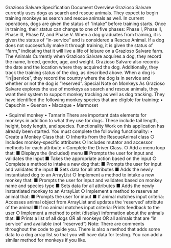  
 
 
Grazioso Salvare Specification Document 
Overview 
Grazioso Salvare currently uses dogs as search and rescue animals. They expect to begin training 
monkeys as search and rescue animals as well. In current operations, dogs are given the status 
of “intake” before training starts. Once in training, their status can change to one of five phases: 
Phase I, Phase II, Phase III, Phase IV, and Phase V. When a dog graduates from training, it is given 
the status of “in-service” and is considered a Rescue Animal. If a dog does not successfully make 
it through training, it is given the status of “farm,” indicating that it will live a life of leisure on a 
Grazioso Salvare farm. 
The Animals 
Currently when Grazioso Salvare acquires a dog, they record the name, breed, gender, age, and 
weight. Grazioso Salvare also records the date and the location where they acquired the dog. 
Additionally, they track the training status of the dog, as described above. When a dog is “inservice”, they record the country where the dog is in service and whether or not the dog is 
“reserved”. 
Special Note on Monkeys 
As Grazioso Salvare explores the use of monkeys as search and rescue animals, they want their 
system to support monkey tracking as well as dog tracking. They have identified the following 
monkey species that are eligible for training: 
• Capuchin 
• Guenon 
• Macaque 
• Marmoset 
 
 
 
 
 
 
 
 
 
 
 
 
• Squirrel monkey 
• Tamarin 
There are important data elements for monkeys in addition to what they use for dogs. These 
include tail length, height, body length, and species. 
Functionality 
Work on this application has already been started. You must complete the following functionality: 
• Create a Monkey Class that: 
○ Inherits from the RescueAnimal class 
○ Includes monkey-specific attributes 
○ Includes mutator and accessor methods for each attribute 
• Complete the Driver Class. 
○ Add a menu loop that: 
■ Displays the (included) menu 
■ Prompts the user for input and validates the input 
■ Takes the appropriate action based on the input 
○ Complete a method to intake a new dog that: 
■ Prompts the user for input and validates the input 
■ Sets data for all attributes 
■ Adds the newly instantiated dog to an ArrayList 
○ Implement a method to intake a new monkey that: 
■ Prompts the user for input and validates based on monkey name and 
species type 
■ Sets data for all attributes 
■ Adds the newly instantiated monkey to an ArrayList 
○ Implement a method to reserve an animal that: 
■ Prompts the user for input 
■ If animal matches input criteria: Accesses animal object from ArrayList 
and updates the ‘reserved’ attribute of the animal 
■ If no animal matches input criteria: Prints feedback to the user 
○ Implement a method to print (display) information about the animals that: 
■ Prints a list of all dogs OR all monkeys OR all animals that are “in service” 
and available (not “reserved”) 
Note: There are comments throughout the code to guide you. There is also a method that adds 
some data to a dog array list so that you will have data for testing. You can add a similar method 
for monkeys if you like. 
